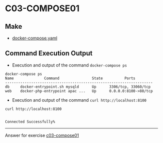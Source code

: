 # C03-COMPOSE01

## Make
- [docker-compose.yaml](docker-compose.yaml)

## Command Execution Output

- Execution and output of the command `docker-compose ps`

```
docker-compose ps
Name              Command               State          Ports        
--------------------------------------------------------------------
db     docker-entrypoint.sh mysqld      Up      3306/tcp, 33060/tcp 
web    docker-php-entrypoint apac ...   Up      0.0.0.0:8100->80/tcp
```

- Execution and output of the command `curl http://localhost:8100`

```
curl http://localhost:8100


Connected Successfully%
```

***
Answer for exercise [c03-compose01](https://github.com/devopsacademyau/academy/blob/af3225a3436f263164e8daebc6bbd1ef3122b900/classes/03class/exercises/c03-compose01/README.md)